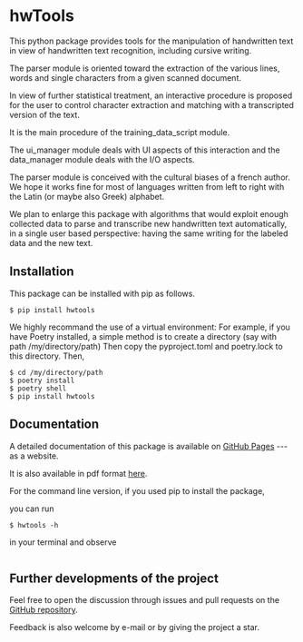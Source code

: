 # hwTools

This python package provides tools for the manipulation of handwritten 
text in view of handwritten text recognition, including cursive writing.

The parser module is oriented toward the extraction of the various
lines, words and single characters from a given scanned document.

In view of further statistical treatment, an interactive procedure is 
proposed for the user to control character
extraction and matching with a transcripted version of the text.

It is the main procedure of the training_data_script module.

The ui_manager module deals with UI aspects of this interaction and 
the data_manager module deals with the I/O aspects.

The parser module is conceived with the cultural biases of a french author.
We hope it works fine for most of languages written from left to right
with the Latin (or maybe also Greek) alphabet.

We plan to enlarge this package with algorithms that would exploit enough 
collected data to parse and transcribe new handwritten text automatically,
in a single user based perspective: having the same writing for the 
labeled data and the new text.


## Installation
This package can be installed with pip as follows.

```
$ pip install hwtools
```

We highly recommand the use of a virtual environment:
For example, if you have Poetry installed, a simple method is 
to create a directory (say with path /my/directory/path)
Then copy the pyproject.toml and poetry.lock to this directory.
Then,

```
$ cd /my/directory/path
$ poetry install
$ poetry shell
$ pip install hwtools
```



## Documentation

A detailed documentation of this package is available on 
[GitHub Pages](https://completementgaga.github.io/hwtools/) --- as a website.

It is also available in pdf format
[here](https://github.com/completementgaga/copyright-claim/blob/master/sphinx/build/latex/hwtools.pdf).

For the command line version, if you used pip to install the package,

you can run 

```
$ hwtools -h
```

in your terminal and observe
```

```



## Further developments of the project

Feel free to open the discussion through issues and pull requests on the [GitHub repository](https://github.com/completementgaga/hwtools).

Feedback is also welcome by e-mail or by giving the project a star.














